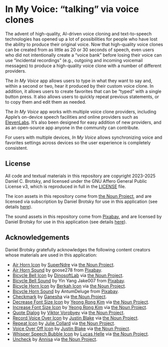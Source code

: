 # In My Voice: “talking” via voice clones

The advent of high-quality, AI-driven voice cloning and text-to-speech technologies has opened up a lot of possibilities for people who have lost the ability to produce their original voice. Now that high-quality voice clones can be created from as little as 20 or 30 seconds of speech, even users who did not intentionally create a “voice bank” before losing their voice can use “incidental recordings” (e.g., outgoing and incoming voicemail messages) to produce a high-quality voice clone with a number of different providers.

The *In My Voice* app allows users to type in what they want to say and, within a second or two, hear it produced by their custom voice clone. In addition, it allows users to create favorites that can be “typed” with a single button press. It also allows users to quickly repeat previous statements, or to copy them and edit them as needed.

The *In My Voice* app works with multiple voice clone providers, including Apple’s on-device speech facilities and online providers such as [ElevenLabs](https://elevenlabs.io). It’s also been designed for easy addition of new providers, and as an open-source app anyone in the community can contribute.

For users with multiple devices, *In My Voice* allows synchronizing voice and favorites settings across devices so the user experience is completely consistent.

## License

All code and textual materials in this repository are copyright 2023-2025 Daniel C. Brotsky, and licensed under the GNU Affero General Public License v3, which is reproduced in full in the [LICENSE](LICENSE) file.

The icon assets in this repository come from [the Noun Project](https://thenounproject.com), and are licensed via subscription by Daniel Brotsky for use in this application (see details [here](https://www.thenounproject.com/legal)).

The sound assets in this repository come from [Pixabay](https://pixabay.com), and are licensed by Daniel Brotsky for use in this application (see details [here](https://pixabay.com/service/license-summary/)).

## Acknowledgements

Daniel Brotsky gratefully acknowledges the following content creators whose materials are used in this application:

- [Air Horn Icon](https://thenounproject.com/icon/air-horn-4437429/) by [SuperNdre](https://thenounproject.com/pccandriaja13/) via [the Noun Project](https://thenounproject.com).
- [Air Horn Sound](https://pixabay.com/sound-effects/air-horn-close-and-loud-106073/) by goose278 from [Pixabay](https://pixabay.com).
- [Bicycle Bell Icon](https://thenounproject.com/icon/4355910/) by [DinosoftLab](https://thenounproject.com/dinosoftlab/) via [the Noun Project](https://thenounproject.com).
- [Bicycle Bell Sound](https://pixabay.com/sound-effects/bike-bell-100665/) by Yin Yang Jake007 from [Pixabay](https://pixabay.com).
- [Bicycle Horn Icon](https://thenounproject.com/icon/horn-2452403/) by [Berkah Icon](https://thenounproject.com/berkahicon/) via [the Noun Project](https://thenounproject.com).
- [Bicycle Horn Sound](https://pixabay.com/sound-effects/bicycle-horn-7126/) by AntumDeluge from [Pixabay](https://pixabay.com).
- [Checkmark](https://thenounproject.com/icon/checkmark-5978148/) by [Ganesha](https://thenounproject.com/creator/ganesa_r/) via [the Noun Project](https://thenounproject.com).
- [Decrease Font Size Icon](https://thenounproject.com/icon/4866497/) by [Yeong Rong Kim](https://thenounproject.com/yeongrong.kim.5/) via [the Noun Project](https://thenounproject.com).
- [Increase Font Size Icon](https://thenounproject.com/icon/4866493/) by [Yeong Rong Kim](https://thenounproject.com/yeongrong.kim.5/) via [the Noun Project](https://thenounproject.com).
- [Quote Dialog](https://thenounproject.com/icon/quote-dialog-332796/) by [Viktor Vorobyev](https://thenounproject.com/creator/vityavorobyev/) via [the Noun Project](https://thenounproject.com).
- [Record Voice Over Icon](https://thenounproject.com/icon/record-voice-over-3644000/) by [Justin Blake](https://thenounproject.com/justin.blake.315/) via [the Noun Project](https://thenounproject.com).
- [Repeat Icon](https://thenounproject.com/icon/repeat-52066/) by [Julie Collard](https://thenounproject.com/creator/julie.collard.58) via [the Noun Project](https://thenounproject.com).
- [Voice Over Off Icon](https://thenounproject.com/icon/voice-over-off-3644052/) by [Justin Blake](https://thenounproject.com/justin.blake.315/) via [the Noun Project](https://thenounproject.com).
- [Whisper Speech Bubble Icon](https://thenounproject.com/icon/whisper-speech-bubble-4215124/) by [Lucas Helle](https://thenounproject.com/lucashelle/) via [the Noun Project](https://thenounproject.com).
- [Uncheck](https://thenounproject.com/icon/uncheck-6992025/) by [Annisa](https://thenounproject.com/creator/adeannisa0102/) via [the Noun Project](https://thenounproject.com).
